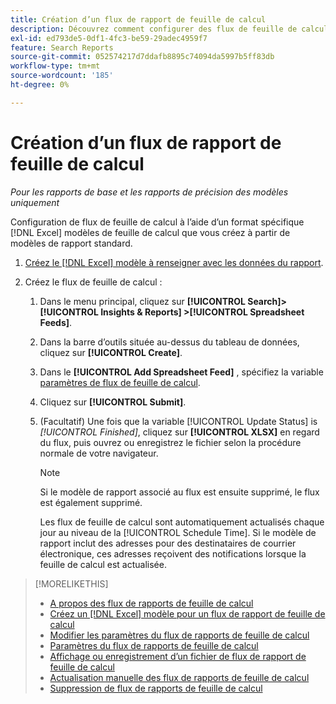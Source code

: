 ```yaml
---
title: Création d’un flux de rapport de feuille de calcul
description: Découvrez comment configurer des flux de feuille de calcul.
exl-id: ed793de5-0df1-4fc3-be59-29adec4959f7
feature: Search Reports
source-git-commit: 052574217d7ddafb8895c74094da5997b5ff83db
workflow-type: tm+mt
source-wordcount: '185'
ht-degree: 0%

---
```


# Création d’un flux de rapport de feuille de calcul

*Pour les rapports de base et les rapports de précision des modèles uniquement*

Configuration de flux de feuille de calcul à l’aide d’un format spécifique [!DNL Excel] modèles de feuille de calcul que vous créez à partir de modèles de rapport standard.

1. [Créez le [!DNL Excel] modèle à renseigner avec les données du rapport](spreadsheet-feed-create-excel-template.md).

2. Créez le flux de feuille de calcul :

   1. Dans le menu principal, cliquez sur **[!UICONTROL Search]> [!UICONTROL Insights & Reports] >[!UICONTROL Spreadsheet Feeds]**.

   1. Dans la barre d’outils située au-dessus du tableau de données, cliquez sur **[!UICONTROL Create]**.

   1. Dans le **[!UICONTROL Add Spreadsheet Feed]** , spécifiez la variable [paramètres de flux de feuille de calcul](spreadsheet-feed-settings.md).

   1. Cliquez sur **[!UICONTROL Submit]**.

   1. (Facultatif) Une fois que la variable [!UICONTROL Update Status] is *[!UICONTROL Finished]*, cliquez sur **[!UICONTROL XLSX]** en regard du flux, puis ouvrez ou enregistrez le fichier selon la procédure normale de votre navigateur.

      >[!NOTE]
      >
      >Si le modèle de rapport associé au flux est ensuite supprimé, le flux est également supprimé.

      Les flux de feuille de calcul sont automatiquement actualisés chaque jour au niveau de la [!UICONTROL Schedule Time]. Si le modèle de rapport inclut des adresses pour des destinataires de courrier électronique, ces adresses reçoivent des notifications lorsque la feuille de calcul est actualisée.

>[!MORELIKETHIS]
>
>* [A propos des flux de rapports de feuille de calcul](spreadsheet-feed-about.md)
>* [Créez un [!DNL Excel] modèle pour un flux de rapport de feuille de calcul](spreadsheet-feed-create-excel-template.md)
>* [Modifier les paramètres du flux de rapports de feuille de calcul](spreadsheet-feed-edit.md)
>* [Paramètres du flux de rapports de feuille de calcul](spreadsheet-feed-settings.md)
>* [Affichage ou enregistrement d’un fichier de flux de rapport de feuille de calcul](spreadsheet-feed-view-or-save.md)
>* [Actualisation manuelle des flux de rapports de feuille de calcul](spreadsheet-feed-refresh.md)
>* [Suppression de flux de rapports de feuille de calcul](spreadsheet-feed-delete.md)

